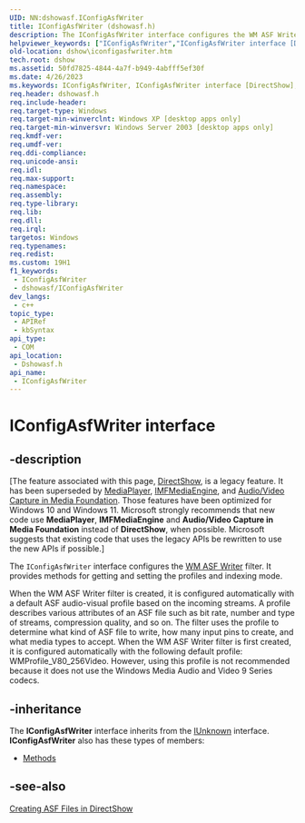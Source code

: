 ```yaml
---
UID: NN:dshowasf.IConfigAsfWriter
title: IConfigAsfWriter (dshowasf.h)
description: The IConfigAsfWriter interface configures the WM ASF Writer filter.
helpviewer_keywords: ["IConfigAsfWriter","IConfigAsfWriter interface [DirectShow]","IConfigAsfWriter interface [DirectShow]","described","IConfigAsfWriterInterface","dshow.iconfigasfwriter","dshowasf/IConfigAsfWriter"]
old-location: dshow\iconfigasfwriter.htm
tech.root: dshow
ms.assetid: 50fd7825-4844-4a7f-b949-4abfff5ef30f
ms.date: 4/26/2023
ms.keywords: IConfigAsfWriter, IConfigAsfWriter interface [DirectShow], IConfigAsfWriter interface [DirectShow],described, IConfigAsfWriterInterface, dshow.iconfigasfwriter, dshowasf/IConfigAsfWriter
req.header: dshowasf.h
req.include-header: 
req.target-type: Windows
req.target-min-winverclnt: Windows XP [desktop apps only]
req.target-min-winversvr: Windows Server 2003 [desktop apps only]
req.kmdf-ver: 
req.umdf-ver: 
req.ddi-compliance: 
req.unicode-ansi: 
req.idl: 
req.max-support: 
req.namespace: 
req.assembly: 
req.type-library: 
req.lib: 
req.dll: 
req.irql: 
targetos: Windows
req.typenames: 
req.redist: 
ms.custom: 19H1
f1_keywords:
 - IConfigAsfWriter
 - dshowasf/IConfigAsfWriter
dev_langs:
 - c++
topic_type:
 - APIRef
 - kbSyntax
api_type:
 - COM
api_location:
 - Dshowasf.h
api_name:
 - IConfigAsfWriter
---
```


# IConfigAsfWriter interface


## -description

\[The feature associated with this page, [DirectShow](/windows/win32/directshow/directshow), is a legacy feature. It has been superseded by [MediaPlayer](/uwp/api/Windows.Media.Playback.MediaPlayer), [IMFMediaEngine](/windows/win32/api/mfmediaengine/nn-mfmediaengine-imfmediaengine), and [Audio/Video Capture in Media Foundation](windows/win32/medfound/audio-video-capture-in-media-foundation). Those features have been optimized for Windows 10 and Windows 11. Microsoft strongly recommends that new code use **MediaPlayer**, **IMFMediaEngine** and **Audio/Video Capture in Media Foundation** instead of **DirectShow**, when possible. Microsoft suggests that existing code that uses the legacy APIs be rewritten to use the new APIs if possible.\]

The <code>IConfigAsfWriter</code> interface configures the <a href="/windows/desktop/DirectShow/wm-asf-writer-filter">WM ASF Writer</a> filter. It provides methods for getting and setting the profiles and indexing mode.

When the WM ASF Writer filter is created, it is configured automatically with a default ASF audio-visual profile based on the incoming streams. A profile describes various attributes of an ASF file such as bit rate, number and type of streams, compression quality, and so on. The filter uses the profile to determine what kind of ASF file to write, how many input pins to create, and what media types to accept. When the WM ASF Writer filter is first created, it is configured automatically with the following default profile: WMProfile_V80_256Video. However, using this profile is not recommended because it does not use the Windows Media Audio and Video 9 Series codecs.

## -inheritance

The <b>IConfigAsfWriter</b> interface inherits from the <a href="/windows/desktop/api/unknwn/nn-unknwn-iunknown">IUnknown</a> interface. <b>IConfigAsfWriter</b> also has these types of members:
<ul>
<li><a href="/">Methods</a></li>
</ul>

## -see-also

<a href="/windows/desktop/DirectShow/creating-asf-files-in-directshow">Creating ASF Files in DirectShow</a>
